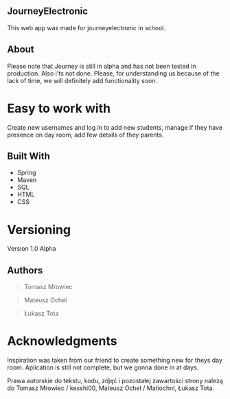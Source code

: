 ## JourneyElectronic

This web app was made for journeyelectronic in school.

## About

Please note that Journey is still in alpha and has not been tested in production. Also i'ts not done. 
Please, for understanding us because of the lack of time, we will definitely add functionality soon.

# Easy to work with

Create new usernames and log in to add new students, manage if they have presence on day room, add few details of they parents.

## Built With

* Spring
* Maven
* SQL
* HTML
* CSS


# Versioning

Version 1.0 Alpha

## Authors

>Tomasz Mrowiec

>Mateusz Ochel

>Łukasz Tota

# Acknowledgments

Inspiration was taken from our friend to create something new for theys day room. Aplication is still not complete, but we gonna done in at days.

Prawa autorskie do tekstu, kodu, zdjęć i pozostałej zawartości strony należą do Tomasz Mrowiec / kesshi00, Mateusz Ochel / Matiochnl, Łukasz Tota.
